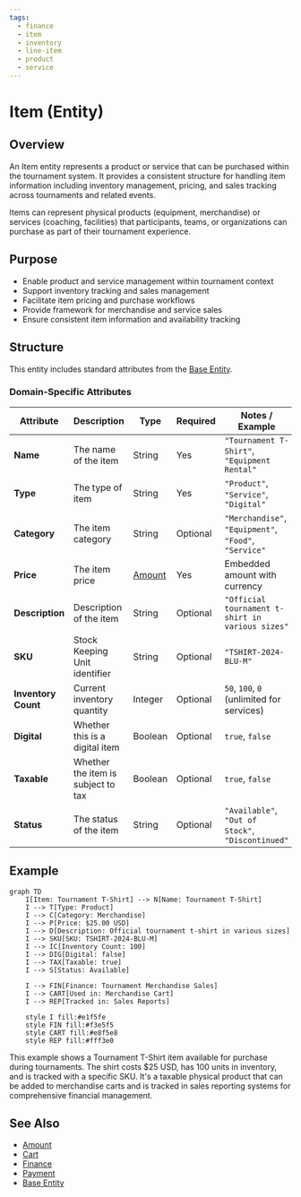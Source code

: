 ```yaml
---
tags:
  - finance
  - item
  - inventory
  - line-item
  - product
  - service
---
```


# Item (Entity)

## Overview

An Item entity represents a product or service that can be purchased within the tournament system. It provides a consistent structure for handling item information including inventory management, pricing, and sales tracking across tournaments and related events.

Items can represent physical products (equipment, merchandise) or services (coaching, facilities) that participants, teams, or organizations can purchase as part of their tournament experience.

## Purpose

- Enable product and service management within tournament context
- Support inventory tracking and sales management
- Facilitate item pricing and purchase workflows
- Provide framework for merchandise and service sales
- Ensure consistent item information and availability tracking

## Structure

This entity includes standard attributes from the [Base Entity](../foundation/base_entity.md).

### Domain-Specific Attributes

| Attribute | Description | Type | Required | Notes / Example |
|-----------|-------------|------|----------|-----------------|
| **Name** | The name of the item | String | Yes | `"Tournament T-Shirt"`, `"Equipment Rental"` |
| **Type** | The type of item | String | Yes | `"Product"`, `"Service"`, `"Digital"` |
| **Category** | The item category | String | Optional | `"Merchandise"`, `"Equipment"`, `"Food"`, `"Service"` |
| **Price** | The item price | [Amount](../finance/amount.md) | Yes | Embedded amount with currency |
| **Description** | Description of the item | String | Optional | `"Official tournament t-shirt in various sizes"` |
| **SKU** | Stock Keeping Unit identifier | String | Optional | `"TSHIRT-2024-BLU-M"` |
| **Inventory Count** | Current inventory quantity | Integer | Optional | `50`, `100`, `0` (unlimited for services) |
| **Digital** | Whether this is a digital item | Boolean | Optional | `true`, `false` |
| **Taxable** | Whether the item is subject to tax | Boolean | Optional | `true`, `false` |
| **Status** | The status of the item | String | Optional | `"Available"`, `"Out of Stock"`, `"Discontinued"` |

## Example

```mermaid
graph TD
    I[Item: Tournament T-Shirt] --> N[Name: Tournament T-Shirt]
    I --> T[Type: Product]
    I --> C[Category: Merchandise]
    I --> P[Price: $25.00 USD]
    I --> D[Description: Official tournament t-shirt in various sizes]
    I --> SKU[SKU: TSHIRT-2024-BLU-M]
    I --> IC[Inventory Count: 100]
    I --> DIG[Digital: false]
    I --> TAX[Taxable: true]
    I --> S[Status: Available]

    I --> FIN[Finance: Tournament Merchandise Sales]
    I --> CART[Used in: Merchandise Cart]
    I --> REP[Tracked in: Sales Reports]

    style I fill:#e1f5fe
    style FIN fill:#f3e5f5
    style CART fill:#e8f5e8
    style REP fill:#fff3e0
```

This example shows a Tournament T-Shirt item available for purchase during tournaments. The shirt costs $25 USD, has 100 units in inventory, and is tracked with a specific SKU. It's a taxable physical product that can be added to merchandise carts and is tracked in sales reporting systems for comprehensive financial management.

## See Also

- [Amount](../finance/amount.md)
- [Cart](../finance/cart.md)
- [Finance](../finance/finance.md)
- [Payment](../finance/payment.md)
- [Base Entity](../foundation/base_entity.md)
